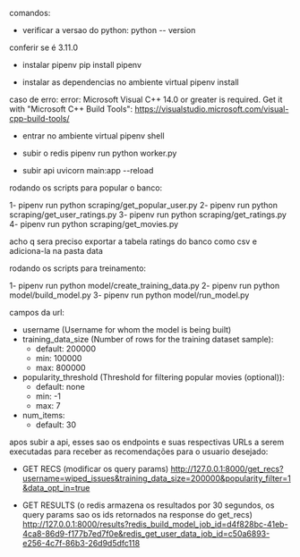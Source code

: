 comandos:

- verificar a versao do python:
python -- version 

conferir se é 3.11.0

- instalar pipenv
pip install pipenv

- instalar as dependencias no ambiente virtual
pipenv install

caso de erro:
error: Microsoft Visual C++ 14.0 or greater is required. Get it with "Microsoft C++ Build Tools": https://visualstudio.microsoft.com/visual-cpp-build-tools/

- entrar no ambiente virtual
pipenv shell

- subir o redis
pipenv run python worker.py

- subir api
uvicorn main:app --reload


rodando os scripts para popular o banco:

1- pipenv run python scraping/get_popular_user.py
2- pipenv run python scraping/get_user_ratings.py
3- pipenv run python scraping/get_ratings.py
4- pipenv run python scraping/get_movies.py 

acho q sera preciso exportar a tabela ratings do banco como csv e adiciona-la na pasta data

rodando os scripts para treinamento:

1- pipenv run python model/create_training_data.py
2- pipenv run python model/build_model.py
3- pipenv run python model/run_model.py


campos da url:
- username (Username for whom the model is being built)
- training_data_size (Number of rows for the training dataset sample): 
    - default: 200000
    - min: 100000
    - max: 800000
- popularity_threshold (Threshold for filtering popular movies (optional)):
    - default: none
    - min: -1
    - max: 7
- num_items:
    - default: 30


apos subir a api, esses sao os endpoints e suas respectivas URLs a serem executadas para receber as recomendações para o usuario desejado:

- GET RECS (modificar os query params)
    http://127.0.0.1:8000/get_recs?username=wiped_issues&training_data_size=200000&popularity_filter=1&data_opt_in=true

- GET RESULTS (o redis armazena os resultados por 30 segundos, os query params sao os ids retornados na response do get_recs)
    http://127.0.0.1:8000/results?redis_build_model_job_id=d4f828bc-41eb-4ca8-86d9-f177b7ed7f0e&redis_get_user_data_job_id=c50a6893-e256-4c7f-86b3-26d9d5dfc118
    
